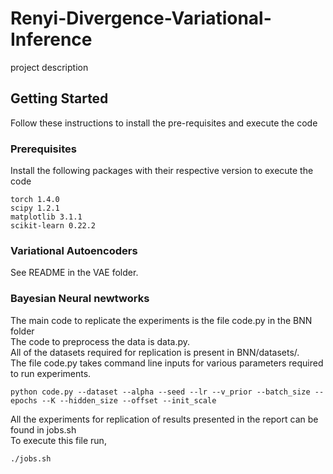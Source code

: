 # Renyi-Divergence-Variational-Inference

project description

## Getting Started

Follow these instructions to install the pre-requisites and execute the code

### Prerequisites

Install the following packages with their respective version to execute the code
```
torch 1.4.0
scipy 1.2.1
matplotlib 3.1.1
scikit-learn 0.22.2
```
### Variational Autoencoders
See README in the VAE folder.

### Bayesian Neural newtworks

The main code to replicate the experiments is the file code.py in the BNN folder <br />
The code to preprocess the data is data.py. <br />
All of the datasets required for replication is present in BNN/datasets/.<br />
The file code.py takes command line inputs for various parameters required to run experiments.
```
python code.py --dataset --alpha --seed --lr --v_prior --batch_size --epochs --K --hidden_size --offset --init_scale
```
All the experiments for replication of results presented in the report can be found in jobs.sh<br />
To execute this file run,<br />
```
./jobs.sh
```



